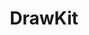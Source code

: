 ---
instagram: https://instagram.com/drawkit.io
logohandle: drawkitio
sort: drawkit
title: DrawKit
twitter: https://x.com/UseDrawKit
website: https://www.drawkit.io/
---